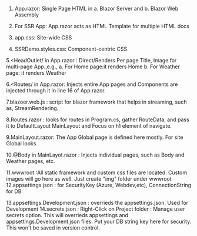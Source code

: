 1. App.razor: Single Page HTML in 
a. Blazor Server and 
b. Blazor Web Assembly

2. For SSR App: App.razor acts as HTML Template for multiple HTML docs

3. app.css: Site-wide CSS

4. SSRDemo.styles.css: Component-centric CSS

5.<HeadOutlet/ in App.razor : Direct/Renders Per page Title, Image for multi-page App.,e.g.,
	a. For Home page:it renders <PageTitle>Home</PageTitle>
	b. For Weather page: it renders <PageTitle>Weather</PageTitle>

6.<Routes/ in App.razor: Injects entire App pages and Components are injected through it in line 16 of App.razor.

7.blazoer.web.js : script for blazor framework that helps in streaming, such as, StreamRendering.

8.Routes.razor : looks for routes in Program.cs, gather RouteData, and pass it to DefaultLayout MainLayout and Focus on h1 element of navigate.

9.MainLayout.razor: The App Global page is defined here mostly. For site Global looks

10.@Body in MainLayot.razor : Injects individual pages, such as Body and Weather pages, etc.

11.wwwroot :All static framework and custom css files are located. Custom images will go here as well. Just create "img" folder under wwwroot
12.appsettings.json : for SecurityKey (Azure, Webdev,etc), ConnectionString for DB

13.appsettings.Development.json : overrieds the appsettings.json. Used for Development
14.secrets.json : Right-Click on Project folder : Manage user secrets option. This will overrieds appsettings and appsettings.Development.json files.  Put your DB string key here for security. This won't be saved in version control.